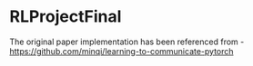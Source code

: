 # RLProjectFinal
The original paper implementation has been referenced from - https://github.com/minqi/learning-to-communicate-pytorch
